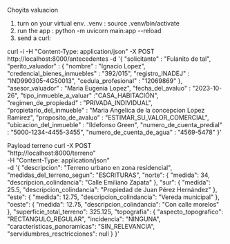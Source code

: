Choyita valuacion


1. turn on your virtual env. .venv :
 source .venv/bin/activate 
2. run the app : 
 python -m uvicorn main:app --reload
3. send a curl:

curl -i -H "Content-Type: application/json" -X POST  http://localhost:8000/antecedentes -d '{
    "solicitante" : "Fulanito de tal",
    "perito_valuador" : { 
      "nombre" : "Ignacio Lopez",
      "credencial_bienes_inmuebles" : "392/015",
      "registro_INADEJ" : "IND990305-4G50013",
      "cedula_profesional" : "12069869"
      },
    "asesor_valuador" : "Maria Eugenia Lopez",
    "fecha_del_avaluo" : "2023-10-26",
    "tipo_inmueble_a_valuar" :"CASA_HABITACIÓN",
    "regimen_de_propiedad" : "PRIVADA_INDIVIDUAL",
    "propietario_del_inmueble" : "Maria Angelica de la concepcion Lopez Ramirez",
    "proposito_de_avaluo" : "ESTIMAR_SU_VALOR_COMERCIAL",
    "ubicacion_del_inmueble" : "Ildefonso Green",
    "numero_de_cuenta_predial" : "5000-1234-4455-3455",
    "numero_de_cuenta_de_agua" : "4569-5478"
    }'

Payload terreno
curl -X POST \
  "http://localhost:8000/terreno" \
  -H "Content-Type: application/json" \
  -d '{
  "descripcion": "Terreno urbano en zona residencial",
  "medidas_del_terreno_segun": "ESCRITURAS",
  "norte": {
    "medida": 34,
    "descripcion_colindancia": "Calle Emiliano Zapata"
  },
  "sur": {
    "medida": 25.5,
    "descripcion_colindancia": "Propiedad de Juan Pérez Hernández"
  },
  "este": {
    "medida": 12.75,
    "descripcion_colindancia": "Vereda municipal"
  },
  "oeste": {
    "medida": 12.75,
    "descripcion_colindancia": "Con calle morelos"
  },
  "superficie_total_terreno": 325.125,
  "topografia": {
    "aspecto_topografico": "RECTANGULO_REGULAR",
    "incidencia": "NINGUNA",
    "caracteristicas_panoramicas": "SIN_RELEVANCIA",
    "servidumbres_resctricciones": null
  }
}'
